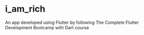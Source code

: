 # i_am_rich
An app developed using Flutter by following The Complete Flutter Development Bootcamp with Dart course
